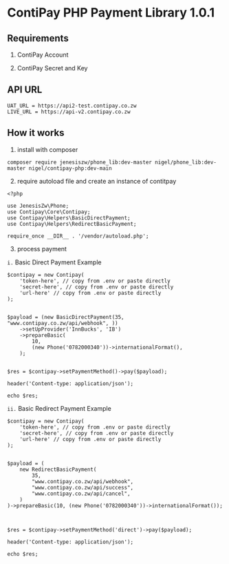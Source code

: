 <!-- @format -->

# ContiPay PHP Payment Library 1.0.1

## Requirements

1. ContiPay Account

2. ContiPay Secret and Key

## API URL

```
UAT_URL = https://api2-test.contipay.co.zw
LIVE_URL = https://api-v2.contipay.co.zw
```

## How it works

1. install with composer

```
composer require jenesiszw/phone_lib:dev-master nigel/phone_lib:dev-master nigel/contipay-php:dev-main

```

2. require autoload file and create an instance of contitpay

```
<?php

use JenesisZw\Phone;
use Contipay\Core\Contipay;
use Contipay\Helpers\BasicDirectPayment;
use Contipay\Helpers\RedirectBasicPayment;

require_once __DIR__ . '/vendor/autoload.php';

```

3. process payment

`i.` Basic Direct Payment Example

```
$contipay = new Contipay(
    'token-here', // copy from .env or paste directly
    'secret-here', // copy from .env or paste directly
    'url-here' // copy from .env or paste directly
);


$payload = (new BasicDirectPayment(35, "www.contipay.co.zw/api/webhook", ))
    ->setUpProvider('InnBucks', 'IB')
    ->prepareBasic(
        10,
        (new Phone('0782000340'))->internationalFormat(),
    );


$res = $contipay->setPaymentMethod()->pay($payload);

header('Content-type: application/json');

echo $res;
```

`ii.` Basic Redirect Payment Example

```
$contipay = new Contipay(
    'token-here', // copy from .env or paste directly
    'secret-here', // copy from .env or paste directly
    'url-here' // copy from .env or paste directly
);


$payload = (
    new RedirectBasicPayment(
        35,
        "www.contipay.co.zw/api/webhook",
        "www.contipay.co.zw/api/success",
        "www.contipay.co.zw/api/cancel",
    )
)->prepareBasic(10, (new Phone('0782000340'))->internationalFormat());



$res = $contipay->setPaymentMethod('direct')->pay($payload);

header('Content-type: application/json');

echo $res;
```
